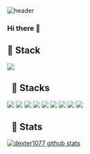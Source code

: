 ![header](https://capsule-render.vercel.app/api?type=wave&color=auto&height=150&section=header&text=capsule%20render&fontSize=45)

### Hi there 👋

## 🍒 Stack
<img src="https://img.shields.io/badge/Java-007396?style=for-the-badge&logo=Java&logoColor=white"/>

## &nbsp; :bookmark_tabs: Stacks
<img src="https://img.shields.io/badge/JAVA-007396?style=for-the-badge&logo=java&logoColor=white"> <img src="https://img.shields.io/badge/Spring-6DB33F?style=for-the-badge&logo=Spring&logoColor=white"> <img src="https://img.shields.io/badge/oracle-F80000?style=for-the-badge&logo=oracle&logoColor=white"> <img src="https://img.shields.io/badge/javascript-F7DF1E?style=for-the-badge&logo=javascript&logoColor=black"> <img src="https://img.shields.io/badge/jquery-0769AD?style=for-the-badge&logo=jquery&logoColor=white"> <img src="https://img.shields.io/badge/html-E34F26?style=for-the-badge&logo=html5&logoColor=white"> <img src="https://img.shields.io/badge/css-1572B6?style=for-the-badge&logo=css3&logoColor=white"> <img src="https://img.shields.io/badge/bootstrap-7952B3?style=for-the-badge&logo=bootstrap&logoColor=white"> <img src="https://img.shields.io/badge/apache tomcat-F8DC75?style=for-the-badge&logo=apachetomcat&logoColor=white">

## &nbsp; :triangular_flag_on_post: Stats
[![dexter1077 github stats](https://github-readme-stats.vercel.app/api?username=dexter1077&show_icons=true&count_private=true&hide_border=true&theme=dracula)](https://github.com/dexter1077)
